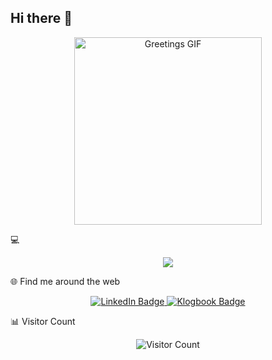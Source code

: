 ## Hi there 👋

<!--
**rklpoi5678/rklpoi5678** is a ✨ _special_ ✨ repository because its `README.md` (this file) appears on your GitHub profile.

Here are some ideas to get you started:

- 🔭 I’m currently working on ...
- 🌱 I’m currently learning ...
- 👯 I’m looking to collaborate on ...
- 🤔 I’m looking for help with ...
- 💬 Ask me about ...
- 📫 How to reach me: ...
- 😄 Pronouns: ...
- ⚡ Fun fact: ...
-->
<div align="center">
<img src="https://media.giphy.com/media/M9gbBd9nbDrOTu1lXf/giphy.gif" alt="Greetings GIF" width="300" />
<!--<h1>안녕하세요! 김윤기입니다.</h1>
<p>데이터 기반의 문제 해결에 집중하는 풀스택 개발자 김윤기입니다.</p> -->
</div>

💻
<p align="center">
  <img src="https://skillicons.dev/icons?i=js,ts,html,css,react,svelte,nextjs,remix,babel,tailwind,bun,pnpm,prisma,mysql,sqlite,postgres,linux,arch,bash,docker,git,postman,python,nginx,aws,cloudflare,workers,vim,pr,ps&perline=12">
</p>

<!--📈 GitHub Stats
<div align="center">
<a href="https://github.com/anuraghazra/github-readme-stats">
<img src="https://github-readme-stats.vercel.app/api?username=kyxiaxiang&show_icons=true&theme=onedark" alt="GitHub Stats" />
</a>
<a href="https://github.com/anuraghazra/github-readme-streak-stats">
<img src="https://github-readme-streak-stats.herokuapp.com/?user=kyxiaxiang&theme=onedark" alt="GitHub Streak" />
</a>
<a href="https://github.com/ryo-ma/github-profile-trophy">
<img src="https://github-profile-trophy.vercel.app/?username=kyxiaxiang&theme=onedark" alt="GitHub Trophy" />
</a>
</div>-->

🌐 Find me around the web
<div align="center">
<a href="https://www.linkedin.com/in/YOUR_LINKEDIN_ID">
<img src="https://img.shields.io/badge/LinkedIn-0077B5?style=for-the-badge&logo=linkedin&logoColor=white" alt="LinkedIn Badge" />
</a>
<a href="https://portfolio-six-nu-90.vercel.app/(https://portfolio-six-nu-90.vercel.app/)">
<img src="https://img.shields.io/badge/Velog-20C997?style=for-the-badge&logo=VIM&logoColor=white" alt="Klogbook Badge" />
</a>
</div>

📊 Visitor Count
<div align="center">
<img src="https://komarev.com/ghpvc/?username=rklpoi5678&label=Profile%20Views&color=0e75b6&style=flat" alt="Visitor Count" />
</div>
